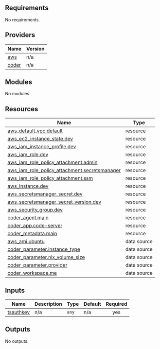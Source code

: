 <!-- BEGIN_TF_DOCS -->
## Requirements

No requirements.

## Providers

| Name | Version |
|------|---------|
| <a name="provider_aws"></a> [aws](#provider\_aws) | n/a |
| <a name="provider_coder"></a> [coder](#provider\_coder) | n/a |

## Modules

No modules.

## Resources

| Name | Type |
|------|------|
| [aws_default_vpc.default](https://registry.terraform.io/providers/hashicorp/aws/latest/docs/resources/default_vpc) | resource |
| [aws_ec2_instance_state.dev](https://registry.terraform.io/providers/hashicorp/aws/latest/docs/resources/ec2_instance_state) | resource |
| [aws_iam_instance_profile.dev](https://registry.terraform.io/providers/hashicorp/aws/latest/docs/resources/iam_instance_profile) | resource |
| [aws_iam_role.dev](https://registry.terraform.io/providers/hashicorp/aws/latest/docs/resources/iam_role) | resource |
| [aws_iam_role_policy_attachment.admin](https://registry.terraform.io/providers/hashicorp/aws/latest/docs/resources/iam_role_policy_attachment) | resource |
| [aws_iam_role_policy_attachment.secretsmanager](https://registry.terraform.io/providers/hashicorp/aws/latest/docs/resources/iam_role_policy_attachment) | resource |
| [aws_iam_role_policy_attachment.ssm](https://registry.terraform.io/providers/hashicorp/aws/latest/docs/resources/iam_role_policy_attachment) | resource |
| [aws_instance.dev](https://registry.terraform.io/providers/hashicorp/aws/latest/docs/resources/instance) | resource |
| [aws_secretsmanager_secret.dev](https://registry.terraform.io/providers/hashicorp/aws/latest/docs/resources/secretsmanager_secret) | resource |
| [aws_secretsmanager_secret_version.dev](https://registry.terraform.io/providers/hashicorp/aws/latest/docs/resources/secretsmanager_secret_version) | resource |
| [aws_security_group.dev](https://registry.terraform.io/providers/hashicorp/aws/latest/docs/resources/security_group) | resource |
| [coder_agent.main](https://registry.terraform.io/providers/coder/coder/latest/docs/resources/agent) | resource |
| [coder_app.code-server](https://registry.terraform.io/providers/coder/coder/latest/docs/resources/app) | resource |
| [coder_metadata.main](https://registry.terraform.io/providers/coder/coder/latest/docs/resources/metadata) | resource |
| [aws_ami.ubuntu](https://registry.terraform.io/providers/hashicorp/aws/latest/docs/data-sources/ami) | data source |
| [coder_parameter.instance_type](https://registry.terraform.io/providers/coder/coder/latest/docs/data-sources/parameter) | data source |
| [coder_parameter.nix_volume_size](https://registry.terraform.io/providers/coder/coder/latest/docs/data-sources/parameter) | data source |
| [coder_parameter.provider](https://registry.terraform.io/providers/coder/coder/latest/docs/data-sources/parameter) | data source |
| [coder_workspace.me](https://registry.terraform.io/providers/coder/coder/latest/docs/data-sources/workspace) | data source |

## Inputs

| Name | Description | Type | Default | Required |
|------|-------------|------|---------|:--------:|
| <a name="input_tsauthkey"></a> [tsauthkey](#input\_tsauthkey) | n/a | `any` | n/a | yes |

## Outputs

No outputs.
<!-- END_TF_DOCS -->
